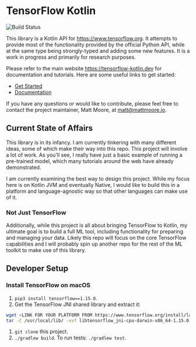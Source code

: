 # TensorFlow Kotlin

![Build Status](https://github.com/TensorFlow-Kotlin/tensorflow-kotlin/workflows/Validate%20Pull%20Request/badge.svg)

This library is a Kotlin API for https://www.tensorflow.org. It attempts to provide most of the functionality provided by the official Python API, while at the same type being strongly-typed and adding some new features. It is a work in progress and primarily for research purposes.

Please refer to the main website https://tensorflow-kotlin.dev for documentation and tutorials. Here are some useful links to get started:

- [Get Started](https://tensorflow-kotlin.dev/get-started)
- [Documentation](https://tensorflow-kotlin.dev/docs)

If you have any questions or would like to contribute, please feel free to contact the project maintainer, Matt Moore, at matt@mattmoore.io.

## Current State of Affairs

This library is in its infancy. I am currently tinkering with many different ideas, some of which make their way into this repo. This project will involve a lot of work. As you'll see, I really have just a basic example of running a pre-trained model, which many tutorials around the web have already demonstrated.

I am currently examining the best way to design this project. While my focus here is on Kotlin JVM and eventually Native, I would like to build this in a platform and language-agnostic way so that other languages can make use of it.

### Not Just TensorFlow

Additionally, while this project is all about bringing TensorFlow to Kotlin, my ultimate goal is to build a full ML tool, including functionality for preparing and managing your data. Likely this repo will focus on the core TensorFlow capabilities and I will probably spin up another repo for the rest of the ML toolkit to make use of this library.

## Developer Setup

### Install TensorFlow on macOS

1. `pip3 install tensorflow==1.15.0`.
1. Get the TensorFlow JNI shared library and extract it:
```bash
wget <LINK FOR YOUR PLATFORM FROM https://www.tensorflow.org/install/lang_java>
tar -C /usr/local/lib/ -xvf libtensorflow_jni-cpu-darwin-x86_64-1.15.0.tar.gz
```
1. `git clone` this project.
1. `./gradlew build`. To run tests: `./gradlew test`.
